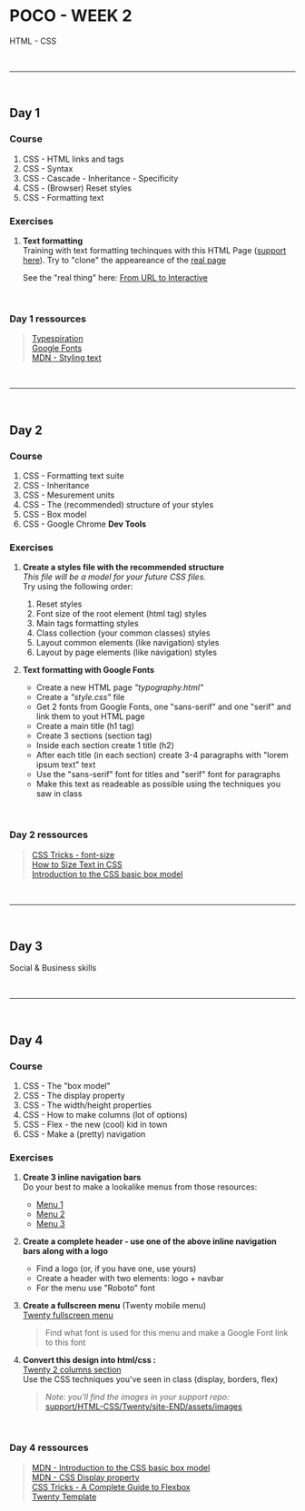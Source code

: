 # POCO - WEEK 2
HTML - CSS


<br>

---

<br>


## Day 1

### Course
1. CSS - HTML links and tags
2. CSS - Syntax
3. CSS - Cascade - Inheritance - Specificity
4. CSS - (Browser) Reset styles
5. CSS - Formatting text

### Exercises
1. **Text formatting**<br>
    Training with text formatting techinques with this HTML Page ([support here](https://github.com/powercoders-lausanne/support/blob/master/HTML-CSS/01.intro/css/04.css-formating-text/css-text-formatting.html)). Try to "clone" the appeareance of the [real page](https://alistapart.com/article/from-url-to-interactive)

    See the "real thing" here: [From URL to Interactive](https://alistapart.com/article/from-url-to-interactive)


<br>

 ### Day 1 ressources
 > [Typespiration](http://typespiration.com/)<br>
   [Google Fonts](https://fonts.google.com/)<br>
   [MDN - Styling text](https://developer.mozilla.org/en-US/docs/Learn/CSS/Styling_text)<br>

<br>

---

<br>

## Day 2

### Course
1. CSS - Formatting text suite
2. CSS - Inheritance
3. CSS - Mesurement units
4. CSS - The (recommended) structure of your styles
5. CSS - Box model
6. CSS - Google Chrome **Dev Tools**


### Exercises
1. **Create a styles file with the recommended structure**<br>
    *This file will be a model for your future CSS files.*<br>
    Try using the following order: 
    1. Reset styles
    2. Font size of the root element (html tag) styles
    3. Main tags formatting styles
    4. Class collection (your common classes)  styles
    5. Layout common elements (like navigation) styles
    6. Layout by page elements (like navigation) styles

2. **Text formatting with Google Fonts**<br>
    * Create a new HTML page *"typography.html"*
    * Create a *"style.css"* file
    * Get 2 fonts from Google Fonts, one "sans-serif" and one "serif" and link them to yout HTML page
    * Create a main title (h1 tag)
    * Create 3 sections (section tag)
    * Inside each section create 1 title (h2)
    * After each title (in each section) create 3-4 paragraphs with "lorem ipsum text" text
    * Use the "sans-serif" font for titles and "serif" font for paragraphs
    * Make this text as readeable as possible using the techniques you saw in class 

<br>

### Day 2 ressources
 > [CSS Tricks - font-size](https://css-tricks.com/almanac/properties/f/font-size/)<br>
   [How to Size Text in CSS](https://alistapart.com/article/howtosizetextincss)<br>
   [Introduction to the CSS basic box model](https://developer.mozilla.org/en-US/docs/Web/CSS/CSS_Box_Model/Introduction_to_the_CSS_box_model)

<br>

---

<br>

## Day 3
Social & Business skills

<br>

---

<br>

## Day 4

### Course
1. CSS - The "box model"
2. CSS - The display property
3. CSS - The width/height properties
4. CSS - How to make columns (lot of options)
5. CSS - Flex - the new (cool) kid in town
6. CSS - Make a (pretty) navigation


### Exercises
1. **Create 3 inline navigation bars**<br>
    Do your best to make a lookalike menus from those resources: 
    * [Menu 1](https://github.com/powercoders-lausanne/support/blob/master/_assets/menu-example-1.png)
    * [Menu 2](https://github.com/powercoders-lausanne/support/blob/master/_assets/menu-example-2.png)
    * [Menu 3](https://github.com/powercoders-lausanne/support/blob/master/_assets/menu-example-3.png)

2. **Create a complete header - use one of the above inline navigation bars along with a logo**<br>
    * Find a logo (or, if you have one, use yours)
    * Create a header with two elements: logo + navbar
    * For the menu use "Roboto" font

3. **Create a fullscreen menu** (Twenty mobile menu)<br>
    [Twenty fullscreen menu](https://github.com/powercoders-lausanne/support/blob/master/_assets/menu-example-4.png)<br>
    > Find what font is used for this menu and make a Google Font link to this font

4. **Convert this design into html/css :**<br>
    [Twenty 2 columns section](https://github.com/powercoders-lausanne/support/blob/master/HTML-CSS/01.intro/html/case-study/templates/section-four-rows-two-columns.png)<br>
    Use the CSS techniques you've seen in class (display, borders, flex)<br> 
    > *Note: you'll find the images in your support repo:*<br>
    > [support/HTML-CSS/Twenty/site-END/assets/images](https://github.com/powercoders-lausanne/support/tree/master/HTML-CSS/Twenty/site-END/assets/images)


<br>

### Day 4 ressources
 > [MDN - Introduction to the CSS basic box model](https://developer.mozilla.org/en-US/docs/Web/CSS/CSS_Box_Model/Introduction_to_the_CSS_box_model)<br>
   [MDN - CSS Display property](https://developer.mozilla.org/en-US/docs/Web/CSS/display)<br>
   [CSS Tricks - A Complete Guide to Flexbox](https://css-tricks.com/snippets/css/a-guide-to-flexbox/)<br>
   [Twenty Template](https://stupoare.github.io/twenty/)